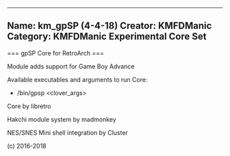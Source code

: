 -----------------------
Name: km_gpSP (4-4-18)
Creator: KMFDManic
Category: KMFDManic Experimental Core Set
-----------------------
=== gpSP Core for RetroArch ===

Module adds support for Game Boy Advance

Available executables and arguments to run Core:
- /bin/gpsp <rom> <clover_args>

Core by libretro

Hakchi module system by madmonkey

NES/SNES Mini shell integration by Cluster

(c) 2016-2018
